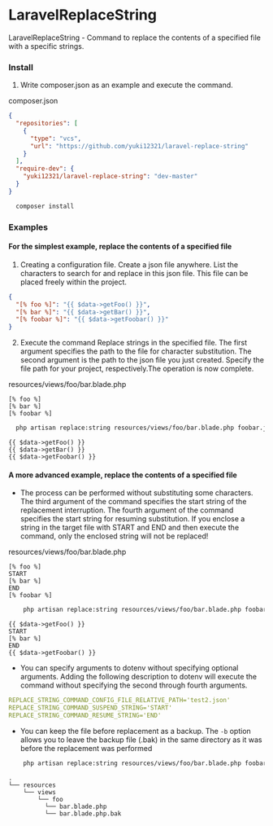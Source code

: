 # LaravelReplaceString

LaravelReplaceString - Command to replace the contents of a specified file with a specific strings.

### Install

1. Write composer.json as an example and execute the command.

composer.json

```json
{
  "repositories": [
    {
      "type": "vcs",
      "url": "https://github.com/yuki12321/laravel-replace-string"
    }
  ],
  "require-dev": {
    "yuki12321/laravel-replace-string": "dev-master"
  }
}
```

```bash
  composer install
```

### Examples

#### For the simplest example, replace the contents of a specified file

1. Creating a configuration file.
   Create a json file anywhere.
   List the characters to search for and replace in this json file.
   This file can be placed freely within the project.

```json
{
  "[% foo %]": "{{ $data->getFoo() }}",
  "[% bar %]": "{{ $data->getBar() }}",
  "[% foobar %]": "{{ $data->getFoobar() }}"
}
```

2. Execute the command
   Replace strings in the specified file.
   The first argument specifies the path to the file for character substitution.
   The second argument is the path to the json file you just created. Specify the file path for your project, respectively.The operation is now complete.

resources/views/foo/bar.blade.php

```plane
[% foo %]
[% bar %]
[% foobar %]
```

```bash
  php artisan replace:string resources/views/foo/bar.blade.php foobar.json
```

```plane
{{ $data->getFoo() }}
{{ $data->getBar() }}
{{ $data->getFoobar() }}
```

#### A more advanced example, replace the contents of a specified file

- The process can be performed without substituting some characters.
  The third argument of the command specifies the start string of the replacement interruption. The fourth argument of the command specifies the start string for resuming substitution.
  If you enclose a string in the target file with START and END and then execute the command, only the enclosed string will not be replaced!

resources/views/foo/bar.blade.php

```plane
[% foo %]
START
[% bar %]
END
[% foobar %]
```

```bash
    php artisan replace:string resources/views/foo/bar.blade.php foobar.json START END
```

```plane
{{ $data->getFoo() }}
START
[% bar %]
END
{{ $data->getFoobar() }}
```

- You can specify arguments to dotenv without specifying optional arguments.
  Adding the following description to dotenv will execute the command without specifying the second through fourth arguments.

```yaml
REPLACE_STRING_COMMAND_CONFIG_FILE_RELATIVE_PATH='test2.json'
REPLACE_STRING_COMMAND_SUSPEND_STRING='START'
REPLACE_STRING_COMMAND_RESUME_STRING='END'
```

- You can keep the file before replacement as a backup.
  The `-b` option allows you to leave the backup file (.bak) in the same directory as it was before the replacement was performed

```bash
    php artisan replace:string resources/views/foo/bar.blade.php foobar.json -b
```

```plane
.
└── resources
    └── views
        └── foo
          └── bar.blade.php
          └── bar.blade.php.bak
```
